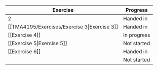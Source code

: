 
| Exercise                                     | Progress    |
| -------------------------------------------- | ----------- |
| 2                                            | Handed in   |
| [[TMA4195/Exercises/Exercise 3\|Exercise 3]] | Handed in   |
| [[Exercise 4]]                               | In progress |
| [[Exercise 5\|Exercise 5]]                   | Not started |
| [[Exercise 6]]                               | Handed in   |
|                                              | Not started |
